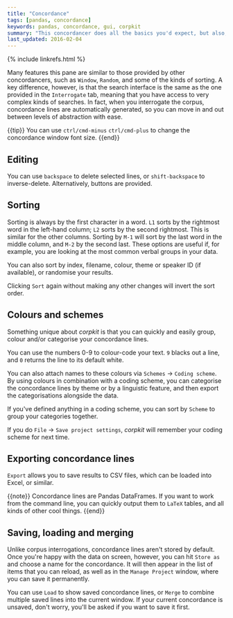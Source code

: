 ```yaml
---
title: "Concordance"
tags: [pandas, concordance]
keywords: pandas, concordance, gui, corpkit
summary: "This concordancer does all the basics you'd expect, but also, much more!"
last_updated: 2016-02-04
---
```

{% include linkrefs.html %}

Many features this pane are similar to those provided by other concordancers, such as `Window`, `Random`, and some of the kinds of sorting. A key difference, however, is that the search interface is the same as the one provided in the `Interrogate` tab, meaning that you have access to very complex kinds of searches. In fact, when you interrogate the corpus, concordance lines are automatically generated, so you can move in and out between levels of abstraction with ease.

{{tip}} You can use <code>ctrl/cmd-minus</code> <code>ctrl/cmd-plus</code> to change the concordance window font size. {{end}}

## Editing

You can use `backspace` to delete selected lines, or `shift-backspace` to inverse-delete. Alternatively, buttons are provided.

## Sorting

Sorting is always by the first character in a word. `L1` sorts by the rightmost word in the left-hand column; `L2` sorts by the second rightmost. This is similar for the other columns. Sorting by `M-1` will sort by the last word in the middle column, and `M-2` by the second last. These options are useful if, for example, you are looking at the most common verbal groups in your data.

You can also sort by index, filename, colour, theme or speaker ID (if available), or randomise your results.

Clicking `Sort` again without making any other changes will invert the sort order.

## Colours and schemes

Something unique about *corpkit* is that you can quickly and easily group, colour and/or categorise your concordance lines.

You can use the numbers 0-9 to colour-code your text. `9` blacks out a line, and `0` returns the line to its default white.

You can also attach names to these colours via `Schemes` &rarr; `Coding scheme`. By using colours in combination with a coding scheme, you can categorise the concordance lines by theme or by a linguistic feature, and then export the categorisations alongside the data.

If you've defined anything in a coding scheme, you can sort by `Scheme` to group your categories together. 

If you do `File` &rarr; `Save project settings`, *corpkit* will remember your coding scheme for next time.

## Exporting concordance lines

`Export` allows you to save results to CSV files, which can be loaded into Excel, or similar.

{{note}} Concordance lines are Pandas DataFrames. If you want to work from the command line, you can quickly output them to <code>LaTeX</code> tables, and all kinds of other cool things. {{end}}

## Saving, loading and merging

Unlike corpus interrogations, concordance lines aren't stored by default. Once you're happy with the data on screen, however, you can hit `Store as` and choose a name for the concordance. It will then appear in the list of items that you can reload, as well as in the `Manage Project` window, where you can save it permanently.

You can use `Load` to show saved concordance lines, or `Merge` to combine multiple saved lines into the current window. If your current concordance is unsaved, don't worry, you'll be asked if you want to save it first.

